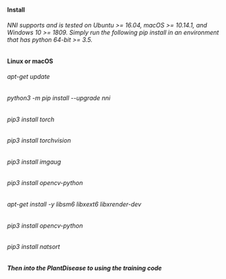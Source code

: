 #### Install  
###### NNI supports and is tested on Ubuntu >= 16.04, macOS >= 10.14.1, and Windows 10 >= 1809. Simply run the following pip install in an environment that has python 64-bit >= 3.5.  

#### Linux or macOS  
###### apt-get update  
###### python3 -m pip install --upgrade nni  
###### pip3 install torch  
###### pip3 install torchvision  
###### pip3 install imgaug  
###### pip3 install opencv-python  
###### apt-get install -y libsm6 libxext6 libxrender-dev  
###### pip3 install opencv-python  
###### pip3 install natsort  

##### Then into the PlantDisease to using the training code









